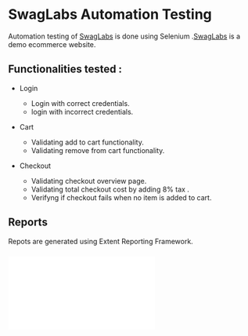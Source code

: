 # SwagLabs Automation Testing

Automation testing of [SwagLabs](https://www.saucedemo.com/) is done using Selenium .[SwagLabs](https://www.saucedemo.com/) is a demo ecommerce website.

## Functionalities tested :

 - Login 
    - Login with correct credentials.
    - login with incorrect credentials.
    
 - Cart
    - Validating add to cart functionality.
    - Validating remove from cart functionality.
    
 - Checkout
    - Validating checkout overview page.
    - Validating total checkout cost by adding 8% tax .
    - Verifyng if checkout fails when no item is added to cart.

## Reports

Repots are generated using Extent Reporting Framework.

### ![Login Report](./reports/swagLabsTestReport-Login.html)

